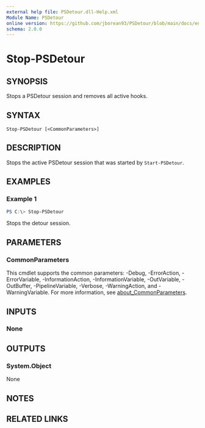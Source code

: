 ```yaml
---
external help file: PSDetour.dll-Help.xml
Module Name: PSDetour
online version: https://github.com/jborean93/PSDetour/blob/main/docs/en-US/Start-PSDetour.md
schema: 2.0.0
---
```


# Stop-PSDetour

## SYNOPSIS

Stops a PSDetour session and removes all active hooks.

## SYNTAX

```
Stop-PSDetour [<CommonParameters>]
```

## DESCRIPTION

Stops the active PSDetour session that was started by `Start-PSDetour`.

## EXAMPLES

### Example 1

```powershell
PS C:\> Stop-PSDetour
```

Stops the detour session.

## PARAMETERS

### CommonParameters
This cmdlet supports the common parameters: -Debug, -ErrorAction, -ErrorVariable, -InformationAction, -InformationVariable, -OutVariable, -OutBuffer, -PipelineVariable, -Verbose, -WarningAction, and -WarningVariable. For more information, see [about_CommonParameters](http://go.microsoft.com/fwlink/?LinkID=113216).

## INPUTS

### None
## OUTPUTS

### System.Object
None

## NOTES

## RELATED LINKS
